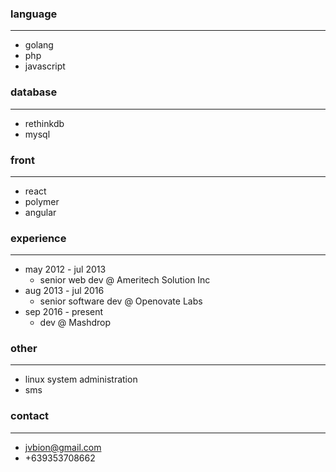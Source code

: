 ### language
***
- golang
- php
- javascript

### database
***
- rethinkdb
- mysql
  
### front
***
- react
- polymer
- angular
  
### experience
***
- may 2012 - jul 2013
	- senior web dev @ Ameritech Solution Inc
- aug 2013 - jul 2016
	- senior software dev @ Openovate Labs
- sep 2016 - present
	- dev @ Mashdrop

### other
***
- linux system administration
- sms

### contact
***
- jvbion@gmail.com
- +639353708662
